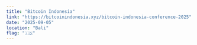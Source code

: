 ```yaml
---
title: "Bitcoin Indonesia"
link: "https://bitcoinindonesia.xyz/bitcoin-indonesia-conference-2025"
date: "2025-09-05"
location: "Bali"
flag: "🇮🇩"
---
```

